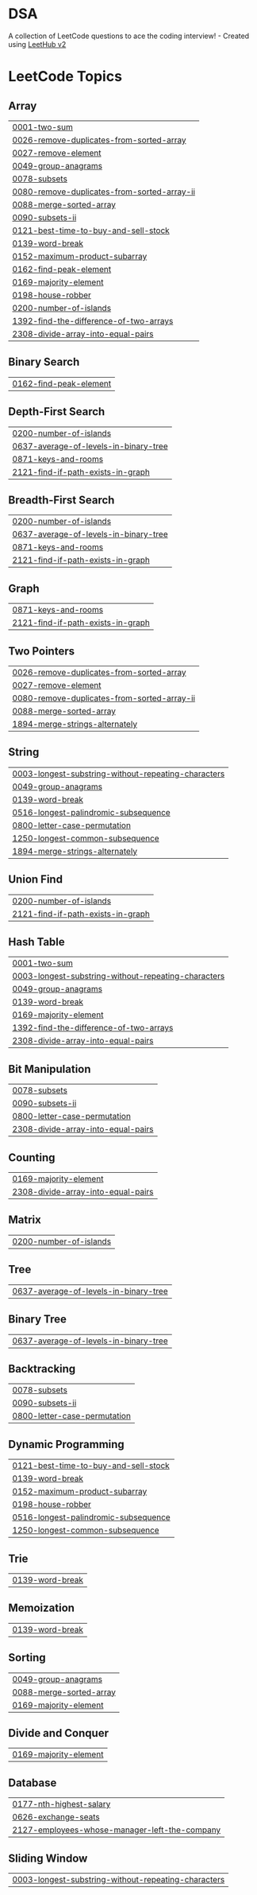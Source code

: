 # DSA
A collection of LeetCode questions to ace the coding interview! - Created using [LeetHub v2](https://github.com/arunbhardwaj/LeetHub-2.0)

<!---LeetCode Topics Start-->
# LeetCode Topics
## Array
|  |
| ------- |
| [0001-two-sum](https://github.com/anshika2104/DSA/tree/master/0001-two-sum) |
| [0026-remove-duplicates-from-sorted-array](https://github.com/anshika2104/DSA/tree/master/0026-remove-duplicates-from-sorted-array) |
| [0027-remove-element](https://github.com/anshika2104/DSA/tree/master/0027-remove-element) |
| [0049-group-anagrams](https://github.com/anshika2104/DSA/tree/master/0049-group-anagrams) |
| [0078-subsets](https://github.com/anshika2104/DSA/tree/master/0078-subsets) |
| [0080-remove-duplicates-from-sorted-array-ii](https://github.com/anshika2104/DSA/tree/master/0080-remove-duplicates-from-sorted-array-ii) |
| [0088-merge-sorted-array](https://github.com/anshika2104/DSA/tree/master/0088-merge-sorted-array) |
| [0090-subsets-ii](https://github.com/anshika2104/DSA/tree/master/0090-subsets-ii) |
| [0121-best-time-to-buy-and-sell-stock](https://github.com/anshika2104/DSA/tree/master/0121-best-time-to-buy-and-sell-stock) |
| [0139-word-break](https://github.com/anshika2104/DSA/tree/master/0139-word-break) |
| [0152-maximum-product-subarray](https://github.com/anshika2104/DSA/tree/master/0152-maximum-product-subarray) |
| [0162-find-peak-element](https://github.com/anshika2104/DSA/tree/master/0162-find-peak-element) |
| [0169-majority-element](https://github.com/anshika2104/DSA/tree/master/0169-majority-element) |
| [0198-house-robber](https://github.com/anshika2104/DSA/tree/master/0198-house-robber) |
| [0200-number-of-islands](https://github.com/anshika2104/DSA/tree/master/0200-number-of-islands) |
| [1392-find-the-difference-of-two-arrays](https://github.com/anshika2104/DSA/tree/master/1392-find-the-difference-of-two-arrays) |
| [2308-divide-array-into-equal-pairs](https://github.com/anshika2104/DSA/tree/master/2308-divide-array-into-equal-pairs) |
## Binary Search
|  |
| ------- |
| [0162-find-peak-element](https://github.com/anshika2104/DSA/tree/master/0162-find-peak-element) |
## Depth-First Search
|  |
| ------- |
| [0200-number-of-islands](https://github.com/anshika2104/DSA/tree/master/0200-number-of-islands) |
| [0637-average-of-levels-in-binary-tree](https://github.com/anshika2104/DSA/tree/master/0637-average-of-levels-in-binary-tree) |
| [0871-keys-and-rooms](https://github.com/anshika2104/DSA/tree/master/0871-keys-and-rooms) |
| [2121-find-if-path-exists-in-graph](https://github.com/anshika2104/DSA/tree/master/2121-find-if-path-exists-in-graph) |
## Breadth-First Search
|  |
| ------- |
| [0200-number-of-islands](https://github.com/anshika2104/DSA/tree/master/0200-number-of-islands) |
| [0637-average-of-levels-in-binary-tree](https://github.com/anshika2104/DSA/tree/master/0637-average-of-levels-in-binary-tree) |
| [0871-keys-and-rooms](https://github.com/anshika2104/DSA/tree/master/0871-keys-and-rooms) |
| [2121-find-if-path-exists-in-graph](https://github.com/anshika2104/DSA/tree/master/2121-find-if-path-exists-in-graph) |
## Graph
|  |
| ------- |
| [0871-keys-and-rooms](https://github.com/anshika2104/DSA/tree/master/0871-keys-and-rooms) |
| [2121-find-if-path-exists-in-graph](https://github.com/anshika2104/DSA/tree/master/2121-find-if-path-exists-in-graph) |
## Two Pointers
|  |
| ------- |
| [0026-remove-duplicates-from-sorted-array](https://github.com/anshika2104/DSA/tree/master/0026-remove-duplicates-from-sorted-array) |
| [0027-remove-element](https://github.com/anshika2104/DSA/tree/master/0027-remove-element) |
| [0080-remove-duplicates-from-sorted-array-ii](https://github.com/anshika2104/DSA/tree/master/0080-remove-duplicates-from-sorted-array-ii) |
| [0088-merge-sorted-array](https://github.com/anshika2104/DSA/tree/master/0088-merge-sorted-array) |
| [1894-merge-strings-alternately](https://github.com/anshika2104/DSA/tree/master/1894-merge-strings-alternately) |
## String
|  |
| ------- |
| [0003-longest-substring-without-repeating-characters](https://github.com/anshika2104/DSA/tree/master/0003-longest-substring-without-repeating-characters) |
| [0049-group-anagrams](https://github.com/anshika2104/DSA/tree/master/0049-group-anagrams) |
| [0139-word-break](https://github.com/anshika2104/DSA/tree/master/0139-word-break) |
| [0516-longest-palindromic-subsequence](https://github.com/anshika2104/DSA/tree/master/0516-longest-palindromic-subsequence) |
| [0800-letter-case-permutation](https://github.com/anshika2104/DSA/tree/master/0800-letter-case-permutation) |
| [1250-longest-common-subsequence](https://github.com/anshika2104/DSA/tree/master/1250-longest-common-subsequence) |
| [1894-merge-strings-alternately](https://github.com/anshika2104/DSA/tree/master/1894-merge-strings-alternately) |
## Union Find
|  |
| ------- |
| [0200-number-of-islands](https://github.com/anshika2104/DSA/tree/master/0200-number-of-islands) |
| [2121-find-if-path-exists-in-graph](https://github.com/anshika2104/DSA/tree/master/2121-find-if-path-exists-in-graph) |
## Hash Table
|  |
| ------- |
| [0001-two-sum](https://github.com/anshika2104/DSA/tree/master/0001-two-sum) |
| [0003-longest-substring-without-repeating-characters](https://github.com/anshika2104/DSA/tree/master/0003-longest-substring-without-repeating-characters) |
| [0049-group-anagrams](https://github.com/anshika2104/DSA/tree/master/0049-group-anagrams) |
| [0139-word-break](https://github.com/anshika2104/DSA/tree/master/0139-word-break) |
| [0169-majority-element](https://github.com/anshika2104/DSA/tree/master/0169-majority-element) |
| [1392-find-the-difference-of-two-arrays](https://github.com/anshika2104/DSA/tree/master/1392-find-the-difference-of-two-arrays) |
| [2308-divide-array-into-equal-pairs](https://github.com/anshika2104/DSA/tree/master/2308-divide-array-into-equal-pairs) |
## Bit Manipulation
|  |
| ------- |
| [0078-subsets](https://github.com/anshika2104/DSA/tree/master/0078-subsets) |
| [0090-subsets-ii](https://github.com/anshika2104/DSA/tree/master/0090-subsets-ii) |
| [0800-letter-case-permutation](https://github.com/anshika2104/DSA/tree/master/0800-letter-case-permutation) |
| [2308-divide-array-into-equal-pairs](https://github.com/anshika2104/DSA/tree/master/2308-divide-array-into-equal-pairs) |
## Counting
|  |
| ------- |
| [0169-majority-element](https://github.com/anshika2104/DSA/tree/master/0169-majority-element) |
| [2308-divide-array-into-equal-pairs](https://github.com/anshika2104/DSA/tree/master/2308-divide-array-into-equal-pairs) |
## Matrix
|  |
| ------- |
| [0200-number-of-islands](https://github.com/anshika2104/DSA/tree/master/0200-number-of-islands) |
## Tree
|  |
| ------- |
| [0637-average-of-levels-in-binary-tree](https://github.com/anshika2104/DSA/tree/master/0637-average-of-levels-in-binary-tree) |
## Binary Tree
|  |
| ------- |
| [0637-average-of-levels-in-binary-tree](https://github.com/anshika2104/DSA/tree/master/0637-average-of-levels-in-binary-tree) |
## Backtracking
|  |
| ------- |
| [0078-subsets](https://github.com/anshika2104/DSA/tree/master/0078-subsets) |
| [0090-subsets-ii](https://github.com/anshika2104/DSA/tree/master/0090-subsets-ii) |
| [0800-letter-case-permutation](https://github.com/anshika2104/DSA/tree/master/0800-letter-case-permutation) |
## Dynamic Programming
|  |
| ------- |
| [0121-best-time-to-buy-and-sell-stock](https://github.com/anshika2104/DSA/tree/master/0121-best-time-to-buy-and-sell-stock) |
| [0139-word-break](https://github.com/anshika2104/DSA/tree/master/0139-word-break) |
| [0152-maximum-product-subarray](https://github.com/anshika2104/DSA/tree/master/0152-maximum-product-subarray) |
| [0198-house-robber](https://github.com/anshika2104/DSA/tree/master/0198-house-robber) |
| [0516-longest-palindromic-subsequence](https://github.com/anshika2104/DSA/tree/master/0516-longest-palindromic-subsequence) |
| [1250-longest-common-subsequence](https://github.com/anshika2104/DSA/tree/master/1250-longest-common-subsequence) |
## Trie
|  |
| ------- |
| [0139-word-break](https://github.com/anshika2104/DSA/tree/master/0139-word-break) |
## Memoization
|  |
| ------- |
| [0139-word-break](https://github.com/anshika2104/DSA/tree/master/0139-word-break) |
## Sorting
|  |
| ------- |
| [0049-group-anagrams](https://github.com/anshika2104/DSA/tree/master/0049-group-anagrams) |
| [0088-merge-sorted-array](https://github.com/anshika2104/DSA/tree/master/0088-merge-sorted-array) |
| [0169-majority-element](https://github.com/anshika2104/DSA/tree/master/0169-majority-element) |
## Divide and Conquer
|  |
| ------- |
| [0169-majority-element](https://github.com/anshika2104/DSA/tree/master/0169-majority-element) |
## Database
|  |
| ------- |
| [0177-nth-highest-salary](https://github.com/anshika2104/DSA/tree/master/0177-nth-highest-salary) |
| [0626-exchange-seats](https://github.com/anshika2104/DSA/tree/master/0626-exchange-seats) |
| [2127-employees-whose-manager-left-the-company](https://github.com/anshika2104/DSA/tree/master/2127-employees-whose-manager-left-the-company) |
## Sliding Window
|  |
| ------- |
| [0003-longest-substring-without-repeating-characters](https://github.com/anshika2104/DSA/tree/master/0003-longest-substring-without-repeating-characters) |
<!---LeetCode Topics End-->